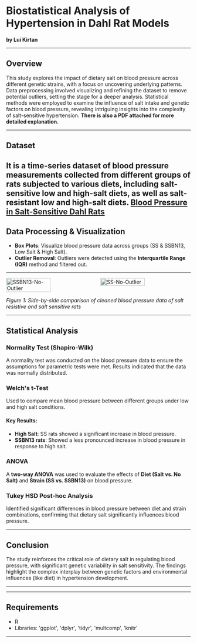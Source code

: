# **Biostatistical Analysis of Hypertension in Dahl Rat Models**
**by Lui Kirtan**

---

## **Overview**
This study explores the impact of dietary salt on blood pressure across different genetic strains, with a focus on uncovering underlying patterns. Data preprocessing involved visualizing and refining the dataset to remove potential outliers, setting the stage for a deeper analysis. Statistical methods were employed to examine the influence of salt intake and genetic factors on blood pressure, revealing intriguing insights into the complexity of salt-sensitive hypertension. **There is also a PDF attached for more detailed explanation.**

---

## **Dataset**

It is a time-series dataset of blood pressure measurements collected from different groups of rats subjected to various diets, including salt-sensitive low and high-salt diets, as well as salt-resistant low and high-salt diets.
[Blood Pressure in Salt-Sensitive Dahl Rats](https://physionet.org/content/bpssrat/1.0.0/) 
---

## **Data Processing & Visualization**
- **Box Plots**: Visualize blood pressure data across groups (SS & SSBN13, Low Salt & High Salt).
- **Outlier Removal**: Outliers were detected using the **Interquartile Range (IQR)** method and filtered out.

---

<!-- Aligning two images side by side with 50% width each -->
<div style="display: flex; justify-content: space-between;">
  <img src="https://github.com/user-attachments/assets/d9f470b9-e316-49b7-a909-cb7d685e25f6" alt="SSBN13-No-Outlier" style="width: 49%;"/>
  <img src="https://github.com/user-attachments/assets/af6c588b-9300-4942-a8fe-7f24f131f1a7" alt="SS-No-Outlier" style="width: 49%;"/>
</div>

*Figure 1: Side-by-side comparison of cleaned blood pressure data of salt resistive and salt sensitive rats*

---

## **Statistical Analysis**
### **Normality Test (Shapiro-Wilk)**
A normality test was conducted on the blood pressure data to ensure the assumptions for parametric tests were met. Results indicated that the data was normally distributed.

### **Welch's t-Test**
Used to compare mean blood pressure between different groups under low and high salt conditions.

#### Key Results:
- **High Salt**: SS rats showed a significant increase in blood pressure.
- **SSBN13 rats**: Showed a less pronounced increase in blood pressure in response to high salt.

### **ANOVA**
A **two-way ANOVA** was used to evaluate the effects of **Diet (Salt vs. No Salt)** and **Strain (SS vs. SSBN13)** on blood pressure.

### **Tukey HSD Post-hoc Analysis**
Identified significant differences in blood pressure between diet and strain combinations, confirming that dietary salt significantly influences blood pressure.

---

## **Conclusion**
The study reinforces the critical role of dietary salt in regulating blood pressure, with significant genetic variability in salt sensitivity. The findings highlight the complex interplay between genetic factors and environmental influences (like diet) in hypertension development.

---



---

## **Requirements**
- R 
- Libraries: 'ggplot', 'dplyr', 'tidyr', 'multcomp', 'knitr'

---
